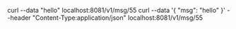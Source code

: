 
curl --data "hello" localhost:8081/v1/msg/55
curl --data '{ "msg": "hello" }' --header "Content-Type:application/json" localhost:8081/v1/msg/55



